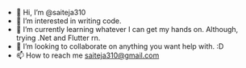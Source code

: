 - 👋 Hi, I’m @saiteja310
- 👀 I’m interested in writing code.
- 🌱 I’m currently learning whatever I can get my hands on. Although, trying .Net and Flutter rn.
- 💞️ I’m looking to collaborate on anything you want help with. :D
- 📫 How to reach me saiteja310@gmail.com

<!---
saiteja310/saiteja310 is a ✨ special ✨ repository because its `README.md` (this file) appears on your GitHub profile.
You can click the Preview link to take a look at your changes.
--->
